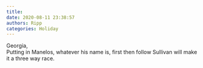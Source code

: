 ```yaml
---
title: 
date: 2020-08-11 23:38:57
authors: Ripp
categories: Holiday
---
```


 Georgia,  
Putting in Manelos, whatever his name is, first then follow Sullivan will make it a three way race.
